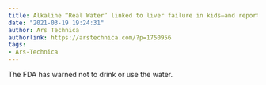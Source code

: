 ```yaml
---
title: Alkaline “Real Water” linked to liver failure in kids—and reports are rising
date: "2021-03-19 19:24:31"
author: Ars Technica
authorlink: https://arstechnica.com/?p=1750956
tags:
- Ars-Technica
---
```

The FDA has warned not to drink or use the water. 